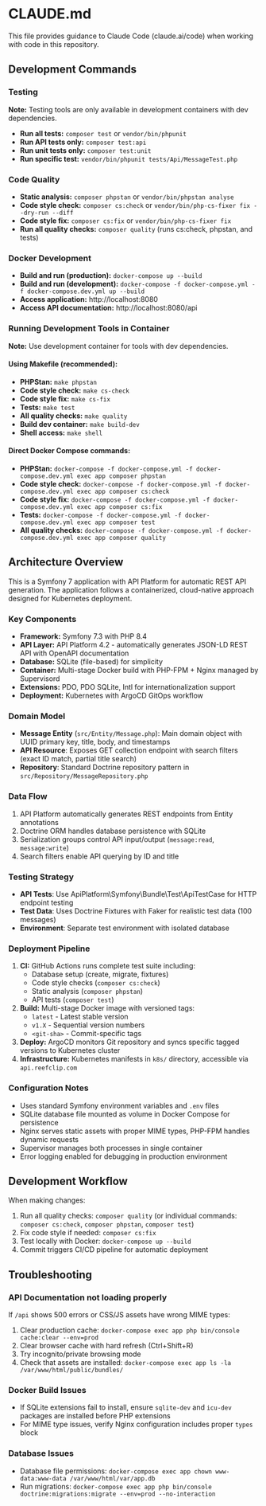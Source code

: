 # CLAUDE.md

This file provides guidance to Claude Code (claude.ai/code) when working with code in this repository.

## Development Commands

### Testing
**Note:** Testing tools are only available in development containers with dev dependencies.

- **Run all tests:** `composer test` or `vendor/bin/phpunit`
- **Run API tests only:** `composer test:api`
- **Run unit tests only:** `composer test:unit`
- **Run specific test:** `vendor/bin/phpunit tests/Api/MessageTest.php`

### Code Quality
- **Static analysis:** `composer phpstan` or `vendor/bin/phpstan analyse`
- **Code style check:** `composer cs:check` or `vendor/bin/php-cs-fixer fix --dry-run --diff`
- **Code style fix:** `composer cs:fix` or `vendor/bin/php-cs-fixer fix`
- **Run all quality checks:** `composer quality` (runs cs:check, phpstan, and tests)

### Docker Development
- **Build and run (production):** `docker-compose up --build`
- **Build and run (development):** `docker-compose -f docker-compose.yml -f docker-compose.dev.yml up --build`
- **Access application:** http://localhost:8080
- **Access API documentation:** http://localhost:8080/api

### Running Development Tools in Container
**Note:** Use development container for tools with dev dependencies.

#### Using Makefile (recommended):
- **PHPStan:** `make phpstan`
- **Code style check:** `make cs-check`
- **Code style fix:** `make cs-fix`
- **Tests:** `make test`
- **All quality checks:** `make quality`
- **Build dev container:** `make build-dev`
- **Shell access:** `make shell`

#### Direct Docker Compose commands:
- **PHPStan:** `docker-compose -f docker-compose.yml -f docker-compose.dev.yml exec app composer phpstan`
- **Code style check:** `docker-compose -f docker-compose.yml -f docker-compose.dev.yml exec app composer cs:check`
- **Code style fix:** `docker-compose -f docker-compose.yml -f docker-compose.dev.yml exec app composer cs:fix`
- **Tests:** `docker-compose -f docker-compose.yml -f docker-compose.dev.yml exec app composer test`
- **All quality checks:** `docker-compose -f docker-compose.yml -f docker-compose.dev.yml exec app composer quality`

## Architecture Overview

This is a Symfony 7 application with API Platform for automatic REST API generation. The application follows a containerized, cloud-native approach designed for Kubernetes deployment.

### Key Components
- **Framework:** Symfony 7.3 with PHP 8.4
- **API Layer:** API Platform 4.2 - automatically generates JSON-LD REST API with OpenAPI documentation
- **Database:** SQLite (file-based) for simplicity
- **Container:** Multi-stage Docker build with PHP-FPM + Nginx managed by Supervisord
- **Extensions:** PDO, PDO SQLite, Intl for internationalization support
- **Deployment:** Kubernetes with ArgoCD GitOps workflow

### Domain Model
- **Message Entity** (`src/Entity/Message.php`): Main domain object with UUID primary key, title, body, and timestamps
- **API Resource**: Exposes GET collection endpoint with search filters (exact ID match, partial title search)
- **Repository**: Standard Doctrine repository pattern in `src/Repository/MessageRepository.php`

### Data Flow
1. API Platform automatically generates REST endpoints from Entity annotations
2. Doctrine ORM handles database persistence with SQLite
3. Serialization groups control API input/output (`message:read`, `message:write`)
4. Search filters enable API querying by ID and title

### Testing Strategy
- **API Tests**: Use ApiPlatform\Symfony\Bundle\Test\ApiTestCase for HTTP endpoint testing
- **Test Data**: Uses Doctrine Fixtures with Faker for realistic test data (100 messages)
- **Environment**: Separate test environment with isolated database

### Deployment Pipeline
1. **CI:** GitHub Actions runs complete test suite including:
   - Database setup (create, migrate, fixtures)
   - Code style checks (`composer cs:check`)
   - Static analysis (`composer phpstan`)
   - API tests (`composer test`)
2. **Build:** Multi-stage Docker image with versioned tags:
   - `latest` - Latest stable version
   - `v1.X` - Sequential version numbers
   - `<git-sha>` - Commit-specific tags
3. **Deploy:** ArgoCD monitors Git repository and syncs specific tagged versions to Kubernetes cluster
4. **Infrastructure:** Kubernetes manifests in `k8s/` directory, accessible via `api.reefclip.com`

### Configuration Notes
- Uses standard Symfony environment variables and `.env` files
- SQLite database file mounted as volume in Docker Compose for persistence
- Nginx serves static assets with proper MIME types, PHP-FPM handles dynamic requests
- Supervisor manages both processes in single container
- Error logging enabled for debugging in production environment

## Development Workflow

When making changes:
1. Run all quality checks: `composer quality` (or individual commands: `composer cs:check`, `composer phpstan`, `composer test`)
2. Fix code style if needed: `composer cs:fix`
3. Test locally with Docker: `docker-compose up --build`
4. Commit triggers CI/CD pipeline for automatic deployment

## Troubleshooting

### API Documentation not loading properly
If `/api` shows 500 errors or CSS/JS assets have wrong MIME types:
1. Clear production cache: `docker-compose exec app php bin/console cache:clear --env=prod`
2. Clear browser cache with hard refresh (Ctrl+Shift+R)
3. Try incognito/private browsing mode
4. Check that assets are installed: `docker-compose exec app ls -la /var/www/html/public/bundles/`

### Docker Build Issues
- If SQLite extensions fail to install, ensure `sqlite-dev` and `icu-dev` packages are installed before PHP extensions
- For MIME type issues, verify Nginx configuration includes proper `types` block

### Database Issues
- Database file permissions: `docker-compose exec app chown www-data:www-data /var/www/html/var/app.db`
- Run migrations: `docker-compose exec app php bin/console doctrine:migrations:migrate --env=prod --no-interaction`